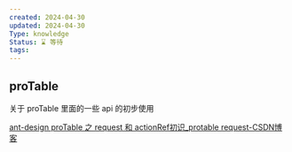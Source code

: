 ```yaml
---
created: 2024-04-30
updated: 2024-04-30
Type: knowledge
Status: ⌛️ 等待
tags:
---
```

## proTable

关于 proTable 里面的一些 api 的初步使用

[ant-design proTable 之 request 和 actionRef初识\_protable request-CSDN博客](https://blog.csdn.net/yutingwu816/article/details/126620983)